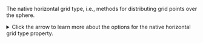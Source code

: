 The native horizontal grid type, i.e., methods for distributing grid points over the sphere.

<details>
<summary>Click the arrow to learn more about the options for the native horizontal grid type property.</summary>

  - regular_latitude_longitude: a rectilinear latitude-longitude grid with evenly spaced latitude points and evenly spaced longitude points.
  - regular_gaussian: a Gaussian grid for which the number of longitudinal points is constant for each latitude.
  - reduced_gaussian: a Gaussian grid for which the number of longitudinal points is reduced as the poles are approached.
  - spectral_gaussian: a grid based on the transformation from spectral space to a reduced or nonreduced Gaussian grid.
  - spectral_reduced_gaussian: a grid based on the transformation from spectral space to a reduced Gaussian grid.
  - linear_spectral_gaussian: a spectral Gaussian grid for which the smallest spectral wavelength is represented by 2 grid points.
  - quadratic_spectral_gaussian: a spectral Gaussian grid for which the smallest spectral wavelength is represented by 3 grid points.
  - cubic_octahedral_spectral_reduced_gaussian: a spectral reduced Gaussian grid for which the smallest spectral wavelength is represented by 4 grid points, and which uses an octahedron-based method to reduce the number of grid points towards the poles.
  - rotated_pole: a regular latitude-longitude grid that is rotated to define a different north pole location.
  - stretched: a grid with higher resolution concentrated over an area of interest, at the expense of lower resolution elsewhere.
  - displaced_pole: an ocean grid whose poles are not antipodean, typically with the northern pole displaced to lie over land.
  - tripolar: a global curvilinear ocean grid with a southern pole and two northern poles all placed over land.
  - cubed_sphere: the spherical surface is defined as six coupled “logically square” regions.
  - icosahedral_geodesic: a grid that uses triangular tiles based on the subdivision of an icosahedron.
  - icosahedral_geodesic_dual: a grid that uses hexagonal and pentagonal tiles and is the dual of an icosahedral_geodesic grid.
  - yin_yang: two overlapping grid patches.
  - unstructured_triangular: an unstructured mesh consisting solely of triangles.
  - unstructured_polygonal: an unstructured mesh consisting of arbitrary polygons.
  - plane_projection: any transformation employed to represent the spherical surface of the globe on a plane.
  - none: there is no horizontal grid.

</details>

